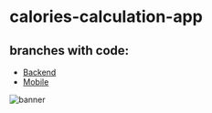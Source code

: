 # calories-calculation-app

## branches with code:

-  [Backend](https://github.com/evyz/calories-calculation-app/tree/backend)
-  [Mobile](https://github.com/evyz/calories-calculation-app/tree/mobile)

![banner](https://user-images.githubusercontent.com/73714921/147475694-ea833ba1-8234-40cf-8cd0-24763be0da6c.jpg)
